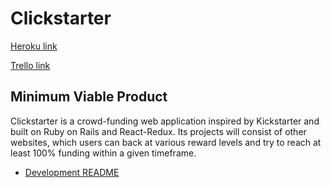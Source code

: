 # Clickstarter

[Heroku link][heroku]

[Trello link][trello]

[heroku]: https://clickstarter-gy.herokuapp.com/
[trello]: https://trello.com/b/7iEXyCqX/clickstarter

## Minimum Viable Product

Clickstarter is a crowd-funding web application inspired by Kickstarter and built on Ruby on Rails and React-Redux. Its projects will consist of other websites, which users can back at various reward levels and try to reach at least 100% funding within a given timeframe.

* [Development README][README]

[README]: docs/README.md
